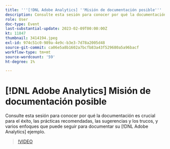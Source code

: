 ```yaml
---
title: '''[!DNL Adobe Analytics] ''Misión de documentación posible'''
description: Consulte esta sesión para conocer por qué la documentación es crucial para el éxito, las prácticas recomendadas, las sugerencias y los trucos, y varios enfoques que puede seguir para documentar su [!DNL Adobe Analytics] ejemplo. Junio de 2022
role: User
doc-type: Event
last-substantial-update: 2023-02-09T00:00:00Z
kt: 11847
thumbnail: 3414194.jpeg
exl-id: 974c51c0-989a-4e9c-b3e3-7d78a2005d48
source-git-commit: ca06e5a8b1602a7bcfb83a43f529680a5a96bacf
workflow-type: tm+mt
source-wordcount: '59'
ht-degree: 1%

---
```


# [!DNL Adobe Analytics] Misión de documentación posible

Consulte esta sesión para conocer por qué la documentación es crucial para el éxito, las prácticas recomendadas, las sugerencias y los trucos, y varios enfoques que puede seguir para documentar su [!DNL Adobe Analytics] ejemplo.

>[!VIDEO](https://video.tv.adobe.com/v/3414194/?quality=12&learn=on)
